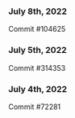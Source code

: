 ### July 8th, 2022

Commit #104625

### July 5th, 2022

Commit #314353


### July 4th, 2022

Commit #72281
